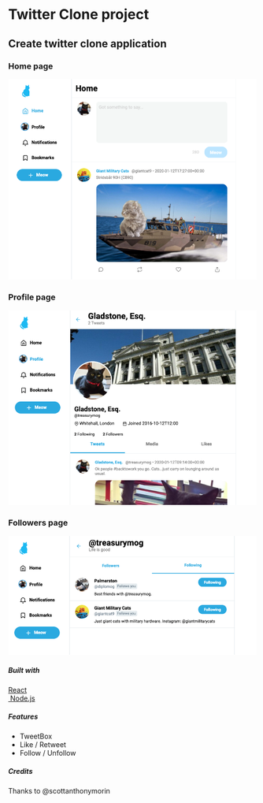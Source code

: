 # Twitter Clone project

## Create twitter clone application

### Home page

<img src="images/home-page.png" width="600px"/>

### Profile page

<img src="images/profile-page.png" width="600px"/>

### Followers page

<img src="images/follower-page.png" width="600px"/>

##### Built with

<a href="https://reactjs.org/" >React</a><br>
<a href="https://nodejs.org/en/"> Node.js</a>

##### Features

- TweetBox
- Like / Retweet
- Follow / Unfollow

##### Credits

Thanks to @scottanthonymorin

